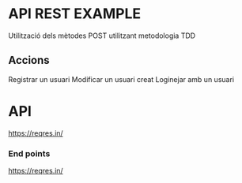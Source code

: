 # API REST EXAMPLE

Utilització dels mètodes POST utilitzant metodologia TDD

## Accions

Registrar un usuari
Modificar un usuari creat 
Loginejar amb un usuari

# API

https://reqres.in/

### End points

https://reqres.in/

